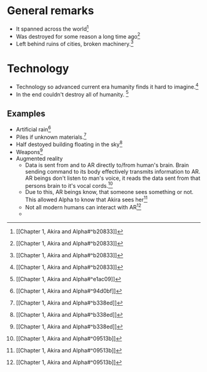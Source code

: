 # General remarks
- It spanned across the world[^1]
- Was destroyed for some reason a long time ago[^1]
- Left behind ruins of cities, broken machinery.[^1]

# Technology
- Technology so advanced current era humanity finds it hard to imagine.[^2]
- In the end couldn't destroy all of humanity. [^5]
## Examples
- Artificial rain[^4]
- Piles if unknown materials.[^3]
- Half destoyed building floating in the sky[^3]
- Weapons[^3]
- Augmented reality
	- Data is sent from and to AR directly to/from human's brain. Brain sending command to its body effectively transmits information to AR. AR beings don't listen to man's voice, it reads the data sent from that persons brain to it's vocal cords.[^6]
	- Due to this, AR beings know, that someone sees something or not. This allowed Alpha to know that Akira sees her[^6]
	- Not all modern humans can interact with AR[^6]
	- 

[^1]: [[Chapter 1, Akira and Alpha#^b20833]]

[^2]: [[Chapter 1, Akira and Alpha#^b20833]]

[^3]: [[Chapter 1, Akira and Alpha#^b338ed]]

[^4]: [[Chapter 1, Akira and Alpha#^94d0bf]]

[^5]: [[Chapter 1, Akira and Alpha#^e1ac09]]

[^6]: [[Chapter 1, Akira and Alpha#^09513b]]

